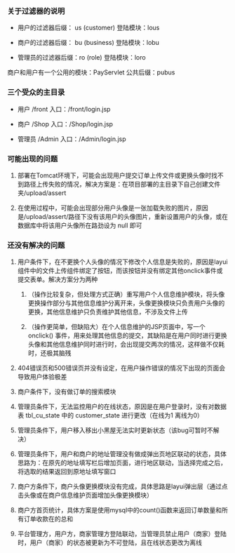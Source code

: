 ### 关于过滤器的说明

- 用户的过滤器后缀： us  (customer)   登陆模块：lous

- 商户的过滤器后缀： bu  (business)   登陆模块：lobu

- 管理员的过滤器后缀：ro  (role)      登陆模块：loro

商户和用户有一个公用的模块：PayServlet    公共后缀：pubus

### 三个受众的主目录

- 用户   /front      入口：/front/login.jsp

- 商户   /Shop       入口：/Shop/login.jsp

- 管理员 /Admin      入口：/Admin/login.jsp

### 可能出现的问题

1. 部署在Tomcat环境下，可能会出现用户提交订单上传文件或更换头像时找不到路径上传失败的情况，解决方案是：在项目部署的主目录下自己创建文件夹/upload/assert

2. 在使用过程中，可能会出现部分用户头像是一张加载失败的图片，原因是/upload/assert/路径下没有该用户的头像图片，重新设置用户的头像，或在数据库中将该用户头像所在路劲设为 null 即可

### 还没有解决的问题

1. 用户条件下，在不更换个人头像的情况下修改个人信息是失败的，原因是layui组件中的文件上传组件绑定了按钮，而该按钮并没有绑定其他onclick事件或提交表单。解决方案分为两种

    1. （操作比较复杂，但处理方式正确）重写用户个人信息维护模块，将头像更换操作部分与其他信息维护分离开来，头像更换模块只负责用户头像的更换，其他信息维护只负责维护其他信息，不涉及文件上传
    
    2. （操作更简单，但缺陷大）在个人信息维护的JSP页面中，写一个 onclick() 事件，用来处理其他信息的提交，其缺陷是在用户同时进行更换头像和其他信息维护同时进行时，会出现提交两次的情况，这样做不仅耗时，还极其脑残
    
2. 404错误页和500错误页并没有设定，在用户操作错误的情况下出现的页面会导致用户体验极差

3. 商户条件下，没有做订单的搜索模块

4. 管理员条件下，无法监控用户的在线状态，原因是在用户登录时，没有对数据表 tbl_cu_state 中的 customer_state 进行更改（在线为1 离线为0）

5. 管理员条件下，用户移入移出小黑屋无法实时更新状态（该bug可暂时不解决）

6. 管理员条件下，用户和商户的地址管理没有做成弹出页地区联动的状态，具体思路为：在原先的地址填写栏后增加页面，进行地区联动，当选择完成之后，将选取的结果返回到原地址填写窗口

7. 商户方条件下，商户头像更换模块没有完成，具体思路是layui弹出层（通过点击头像或在商户信息维护页面增加头像更换模块）

8. 商户方首页统计，具体方案是使用mysql中的count()函数来返回订单数量和所有订单收款在的总和

9. 平台管理方，用户方，商家管理方登陆联动，当管理员禁止用户（商家）登陆时，用户（商家）的状态被更新为不可登陆，且在线状态更改为离线